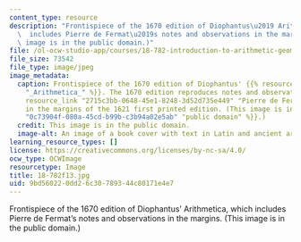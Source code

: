 ```yaml
---
content_type: resource
description: "Frontispiece of the 1670 edition of Diophantus\u2019 Arithmetica, which\
  \  includes Pierre de Fermat\u2019s notes and observations in the margins. (This\
  \ image is in the public domain.)"
file: /ol-ocw-studio-app/courses/18-782-introduction-to-arithmetic-geometry-fall-2013/9bd560220dd26c30789344c80171e4e7_18-782f13.jpg
file_size: 73542
file_type: image/jpeg
image_metadata:
  caption: Frontispiece of the 1670 edition of Diophantus' {{% resource_link "f93dcef1-dc69-44d2-bfe2-63e789e46a3d"
    "_Arithmetica_" %}}. The 1670 edition reproduces notes and observations that {{%
    resource_link "2715c3bb-0648-45e1-8248-3d52d735e449" "Pierre de Fermat" %}} wrote
    in the margins of the 1621 first printed edition. (This image is in the {{% resource_link
    "0c73904f-080a-45cd-b99b-c3b94a02e5ab" "public domain" %}}.)
  credit: This image is in the public domain.
  image-alt: An image of a book cover with text in Latin and ancient artwork.
learning_resource_types: []
license: https://creativecommons.org/licenses/by-nc-sa/4.0/
ocw_type: OCWImage
resourcetype: Image
title: 18-782f13.jpg
uid: 9bd56022-0dd2-6c30-7893-44c80171e4e7
---
```

Frontispiece of the 1670 edition of Diophantus’ Arithmetica, which  includes Pierre de Fermat’s notes and observations in the margins. (This image is in the public domain.)